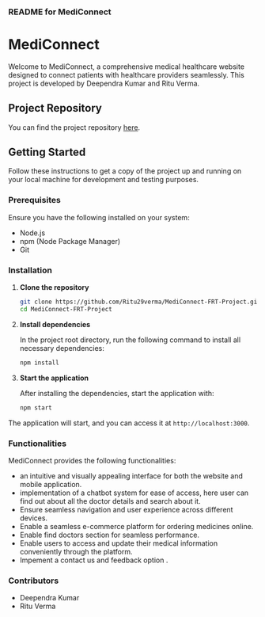 ### README for MediConnect

# MediConnect

Welcome to MediConnect, a comprehensive medical healthcare website designed to connect patients with healthcare providers seamlessly. This project is developed by Deependra Kumar and Ritu Verma.

## Project Repository

You can find the project repository [here](https://github.com/Ritu29verma/MediConnect-FRT-Project).

## Getting Started

Follow these instructions to get a copy of the project up and running on your local machine for development and testing purposes.

### Prerequisites

Ensure you have the following installed on your system:

- Node.js
- npm (Node Package Manager)
- Git

### Installation

1. **Clone the repository**

    ```bash
    git clone https://github.com/Ritu29verma/MediConnect-FRT-Project.git
    cd MediConnect-FRT-Project
    ```

2. **Install dependencies**

    In the project root directory, run the following command to install all necessary dependencies:

    ```bash
    npm install
    ```

3. **Start the application**

    After installing the dependencies, start the application with:

    ```bash
    npm start
    ```

The application will start, and you can access it at `http://localhost:3000`.

### Functionalities

MediConnect provides the following functionalities:

-  an intuitive and visually appealing interface for both the website and mobile 
   application.
-  implementation of a chatbot system for ease of access, here user can find out about all the 
   doctor details and search about it.
- Ensure seamless navigation and user experience across different devices.
- Enable a seamless e-commerce platform for ordering medicines online.
- Enable find doctors section for seamless performance.
- Enable users to access and update their medical information conveniently through the 
   platform.
- Impement a contact us and feedback option .


### Contributors

- Deependra Kumar
- Ritu Verma

